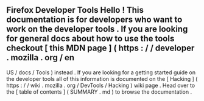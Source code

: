#
Firefox
Developer
Tools
Hello
!
This
documentation
is
for
developers
who
want
to
work
on
the
developer
tools
.
If
you
are
looking
for
general
docs
about
how
to
use
the
tools
checkout
[
this
MDN
page
]
(
https
:
/
/
developer
.
mozilla
.
org
/
en
-
US
/
docs
/
Tools
)
instead
.
If
you
are
looking
for
a
getting
started
guide
on
the
developer
tools
all
of
this
information
is
documented
on
the
[
Hacking
]
(
https
:
/
/
wiki
.
mozilla
.
org
/
DevTools
/
Hacking
)
wiki
page
.
Head
over
to
the
[
table
of
contents
]
(
SUMMARY
.
md
)
to
browse
the
documentation
.
